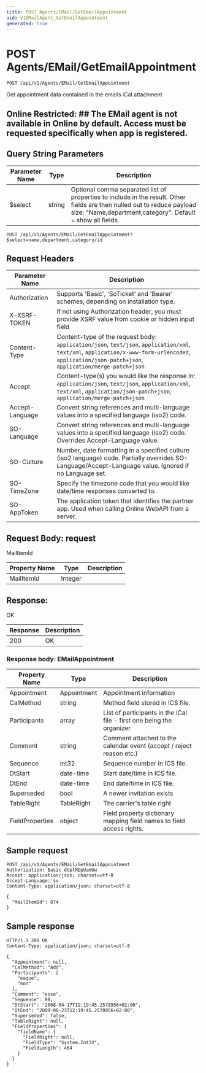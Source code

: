 ```yaml
---
title: POST Agents/EMail/GetEmailAppointment
uid: v1EMailAgent_GetEmailAppointment
generated: true
---
```


# POST Agents/EMail/GetEmailAppointment

```http
POST /api/v1/Agents/EMail/GetEmailAppointment
```

Get appointment data contained in the emails iCal attachment


## Online Restricted: ## The EMail agent is not available in Online by default. Access must be requested specifically when app is registered.






## Query String Parameters

| Parameter Name | Type |  Description |
|----------------|------|--------------|
| $select | string |  Optional comma separated list of properties to include in the result. Other fields are then nulled out to reduce payload size: "Name,department,category". Default = show all fields. |

```http
POST /api/v1/Agents/EMail/GetEmailAppointment?$select=name,department,category/id
```


## Request Headers

| Parameter Name | Description |
|----------------|-------------|
| Authorization  | Supports 'Basic', 'SoTicket' and 'Bearer' schemes, depending on installation type. |
| X-XSRF-TOKEN   | If not using Authorization header, you must provide XSRF value from cookie or hidden input field |
| Content-Type | Content-type of the request body: `application/json`, `text/json`, `application/xml`, `text/xml`, `application/x-www-form-urlencoded`, `application/json-patch+json`, `application/merge-patch+json` |
| Accept         | Content-type(s) you would like the response in: `application/json`, `text/json`, `application/xml`, `text/xml`, `application/json-patch+json`, `application/merge-patch+json` |
| Accept-Language | Convert string references and multi-language values into a specified language (iso2) code. |
| SO-Language | Convert string references and multi-language values into a specified language (iso2) code. Overrides Accept-Language value. |
| SO-Culture | Number, date formatting in a specified culture (iso2 language) code. Partially overrides SO-Language/Accept-Language value. Ignored if no Language set. |
| SO-TimeZone | Specify the timezone code that you would like date/time responses converted to. |
| SO-AppToken | The application token that identifies the partner app. Used when calling Online WebAPI from a server. |

## Request Body: request 

MailItemId 

| Property Name | Type |  Description |
|----------------|------|--------------|
| MailItemId | Integer |  |

## Response:

OK

| Response | Description |
|----------------|-------------|
| 200 | OK |

### Response body: EMailAppointment

| Property Name | Type |  Description |
|----------------|------|--------------|
| Appointment | Appointment | Appointment information |
| CalMethod | string | Method field stored in ICS file. |
| Participants | array | List of participants in the iCal file - first one being the organizer |
| Comment | string | Comment attached to the calendar event (accept / reject reason etc.) |
| Sequence | int32 | Sequence number in ICS file. |
| DtStart | date-time | Start date/time in ICS file. |
| DtEnd | date-time | End date/time in ICS file. |
| Superseded | bool | A newer invitation exists |
| TableRight | TableRight | The carrier's table right |
| FieldProperties | object | Field property dictionary mapping field names to field access rights. |

## Sample request

```http!
POST /api/v1/Agents/EMail/GetEmailAppointment
Authorization: Basic dGplMDpUamUw
Accept: application/json; charset=utf-8
Accept-Language: sv
Content-Type: application/json; charset=utf-8

{
  "MailItemId": 874
}
```

## Sample response

```http_
HTTP/1.1 200 OK
Content-Type: application/json; charset=utf-8

{
  "Appointment": null,
  "CalMethod": "Add",
  "Participants": [
    "eaque",
    "non"
  ],
  "Comment": "esse",
  "Sequence": 98,
  "DtStart": "2008-04-17T12:19:45.2578956+02:00",
  "DtEnd": "2009-08-23T12:19:45.2578956+02:00",
  "Superseded": false,
  "TableRight": null,
  "FieldProperties": {
    "fieldName": {
      "FieldRight": null,
      "FieldType": "System.Int32",
      "FieldLength": 464
    }
  }
}
```